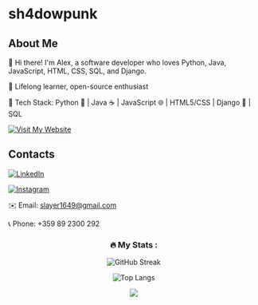 # **sh4dowpunk**
## About Me

👋 Hi there! I'm Alex, a software developer who loves Python, Java, JavaScript, HTML, CSS, SQL, and Django.

🌱 Lifelong learner, open-source enthusiast

🚀 Tech Stack: Python 🐍 | Java ☕ | JavaScript 🌐 | HTML5/CSS | Django 🎸 | SQL

[![Visit My Website](https://img.shields.io/badge/Visit%20My%20Website-006400?style=for-the-badge&logo=web)](https://sh4dowpunk.github.io/)

## Contacts

[![LinkedIn](https://img.shields.io/badge/LinkedIn-shadowpunk-blue?style=flat-square&logo=linkedin&logoColor=white&link=https://www.linkedin.com/in/shadowpunk/)](https://www.linkedin.com/in/shadowpunk/)     

[![Instagram](https://img.shields.io/badge/Instagram-sh4dowpunk-red?style=flat-square&logo=instagram&logoColor=white&link=https://www.instagram.com/yourusername/)](https://www.instagram.com/sh4dowpunk/)      

✉️ Email: slayer1649@gmail.com      

📞 Phone: +359 89 2300 292   




<div id="stats" align="center">
 
### :fire: My Stats :
![GitHub Streak](http://github-readme-streak-stats.herokuapp.com?user=sh4dowpunk&theme=dark&background=000000)
 
![Top Langs](https://github-readme-stats.vercel.app/api/top-langs/?username=sh4dowpunk&layout=compact&theme=vision-friendly-dark)

<a href=""> <img align="center" src="https://github-readme-stats-sigma-five.vercel.app/api/top-langs/?username=sh4dowpunk&theme=react&line_height=40&hide=css"/> </a>
